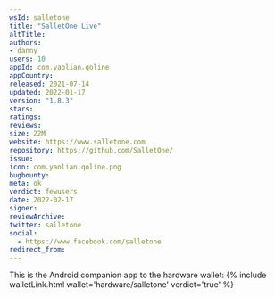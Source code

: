 ```yaml
---
wsId: salletone
title: "SalletOne Live"
altTitle: 
authors:
- danny
users: 10
appId: com.yaolian.qoline
appCountry: 
released: 2021-07-14
updated: 2022-01-17
version: "1.8.3"
stars: 
ratings: 
reviews: 
size: 22M
website: https://www.salletone.com
repository: https://github.com/SalletOne/
issue: 
icon: com.yaolian.qoline.png
bugbounty: 
meta: ok
verdict: fewusers
date: 2022-02-17
signer: 
reviewArchive:
twitter: salletone
social:
  - https://www.facebook.com/salletone
redirect_from:
---
```


This is the Android companion app to the hardware wallet: 
{% include walletLink.html wallet='hardware/salletone' verdict='true' %}

